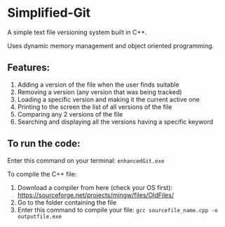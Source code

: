# Simplified-Git
A simple text file versioning system built in C++.


Uses dynamic memory management and object oriented programming.


## Features:
1. Adding a version of the file when the user finds suitable
2. Removing a version (any version that was being tracked)
3. Loading a specific version and making it the current active one
4. Printing to the screen the list of all versions of the file
5. Comparing any 2 versions of the file
6. Searching and displaying all the versions having a specific keyword


## To run the code:
Enter this command on your terminal: `enhancedGit.exe`


To compile the C++ file:
1. Download a compiler from here (check your OS first): https://sourceforge.net/projects/mingw/files/OldFiles/
2. Go to the folder containing the file
3. Enter this command to compile your file: `gcc sourcefile_name.cpp -o outputfile.exe`

